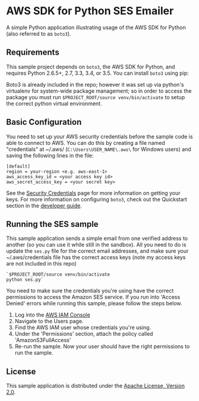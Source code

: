 # AWS SDK for Python SES Emailer

A simple Python application illustrating usage of the AWS SDK for Python (also
referred to as `boto3`).

## Requirements

This sample project depends on `boto3`, the AWS SDK for Python, and requires
Python 2.6.5+, 2.7, 3.3, 3.4, or 3.5. You can install `boto3` using pip:

Boto3 is already included in the repo; however it was set up via python's virtualenv
for system-wide package management; so in order to access the package you must run
  `$PROJECT_ROOT/source venv/bin/activate` to setup the correct python virtual environment.

## Basic Configuration

You need to set up your AWS security credentials before the sample code is able
to connect to AWS. You can do this by creating a file named "credentials" at ~/.aws/ 
(`C:\Users\USER_NAME\.aws\` for Windows users) and saving the following lines in the file:

    [default]
    region = your-region <e.g. aws-east-1>
    aws_access_key_id = <your access key id>
    aws_secret_access_key = <your secret key>
    

See the [Security Credentials](http://aws.amazon.com/security-credentials) page
for more information on getting your keys. For more information on configuring `boto3`,
check out the Quickstart section in the [developer guide](https://boto3.readthedocs.org/en/latest/guide/quickstart.html).

## Running the SES sample

This sample application sends a simple email from one verified address to another (so you can use it while still in the sandbox).
All you need to do is update the `ses.py` file for the correct email addresses, and make sure your ~/.aws/credentials file has the 
correct access keys (note my access keys are not included in this repo)

    `$PROJECT_ROOT/source venv/bin/activate
    python ses.py`

You need to make sure the credentials you're using have the correct permissions to access the Amazon SES
service. If you run into 'Access Denied' errors while running this sample, please follow the steps below.

1. Log into the [AWS IAM Console](https://console.aws.amazon.com/iam/home)
2. Navigate to the Users page.
3. Find the AWS IAM user whose credentials you're using.
4. Under the 'Permissions' section, attach the policy called 'AmazonS3FullAccess'
5. Re-run the sample. Now your user should have the right permissions to run the sample.


## License

This sample application is distributed under the
[Apache License, Version 2.0](http://www.apache.org/licenses/LICENSE-2.0).

